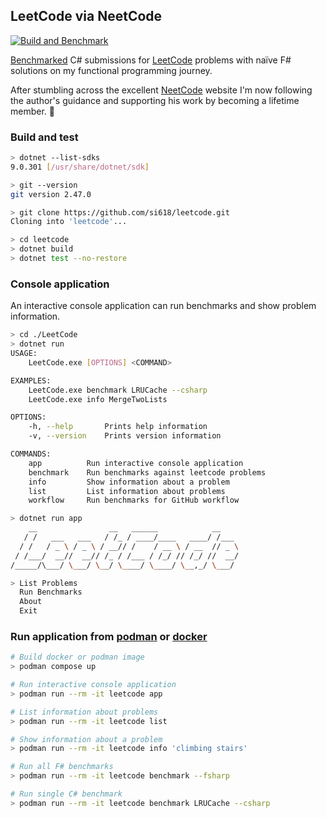 ## LeetCode via NeetCode
[![Build and Benchmark](https://github.com/si618/leetcode/actions/workflows/workflow.yml/badge.svg)](https://github.com/si618/leetcode/actions/workflows/workflow.yml)

[Benchmarked](https://si618.github.io/leetcode/dev/bench) C# submissions for [LeetCode](https://leetcode.com) problems with naïve F# solutions on my functional programming journey.

After stumbling across the excellent [NeetCode](https://neetcode.io) website I'm now following the author's guidance and supporting his work by becoming a lifetime member. 🙇‍

### Build and test

``` bash
> dotnet --list-sdks
9.0.301 [/usr/share/dotnet/sdk]

> git --version
git version 2.47.0

> git clone https://github.com/si618/leetcode.git
Cloning into 'leetcode'...

> cd leetcode
> dotnet build
> dotnet test --no-restore
```

### Console application

An interactive console application can run benchmarks and show problem information.

``` bash
> cd ./LeetCode
> dotnet run
USAGE:
    LeetCode.exe [OPTIONS] <COMMAND>

EXAMPLES:
    LeetCode.exe benchmark LRUCache --csharp
    LeetCode.exe info MergeTwoLists

OPTIONS:
    -h, --help       Prints help information
    -v, --version    Prints version information

COMMANDS:
    app          Run interactive console application
    benchmark    Run benchmarks against leetcode problems
    info         Show information about a problem
    list         List information about problems
    workflow     Run benchmarks for GitHub workflow

> dotnet run app
    __                __   ______            __
   / /   ___   ___   / /_ / ____/____   ____/ /___
  / /   / _ \ / _ \ / __// /    / __ \ / __  // _ \
 / /___/  __//  __// /_ / /___ / /_/ // /_/ //  __/
/_____/\___/ \___/ \__/ \____/ \____/ \__,_/ \___/

> List Problems
  Run Benchmarks
  About
  Exit
```

### Run application from [podman](https://podman.io/) or [docker](https://docker.com/)

``` bash
# Build docker or podman image
> podman compose up

# Run interactive console application
> podman run --rm -it leetcode app

# List information about problems
> podman run --rm -it leetcode list

# Show information about a problem
> podman run --rm -it leetcode info 'climbing stairs'

# Run all F# benchmarks
> podman run --rm -it leetcode benchmark --fsharp

# Run single C# benchmark
> podman run --rm -it leetcode benchmark LRUCache --csharp
```
